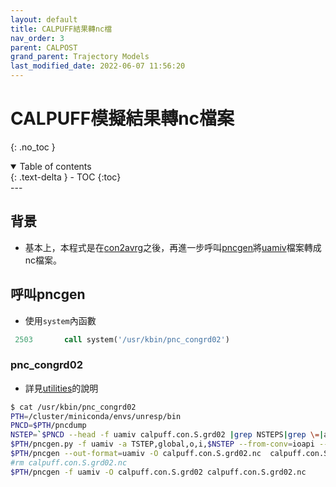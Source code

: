 ```yaml
---
layout: default
title: CALPUFF結果轉nc檔
nav_order: 3
parent: CALPOST
grand_parent: Trajectory Models
last_modified_date: 2022-06-07 11:56:20
---
```


# CALPUFF模擬結果轉nc檔案
{: .no_toc }

<details open markdown="block">
  <summary>
    Table of contents
  </summary>
  {: .text-delta }
- TOC
{:toc}
</details>
---

## 背景
- 基本上，本程式是在[con2avrg](https://sinotec2.github.io/Focus-on-Air-Quality/TrajModels/CALPOST/con2avrg/)之後，再進一步呼叫[pncgen](https://sinotec2.github.io/Focus-on-Air-Quality/utilities/netCDF/pncgen/#pncgen)將[uamiv](https://github.com/sinotec2/camxruns/wiki/CAMx(UAM)的檔案格式)檔案轉成nc檔案。

## 呼叫pncgen
- 使用`system`內函數

```fortran
 2503       call system('/usr/kbin/pnc_congrd02')
```
### pnc_congrd02
- 詳見[utilities](https://sinotec2.github.io/Focus-on-Air-Quality/utilities/netCDF/pncgen/#examples)的說明
```bash
$ cat /usr/kbin/pnc_congrd02
PTH=/cluster/miniconda/envs/unresp/bin
PNCD=$PTH/pncdump
NSTEP=`$PNCD --head -f uamiv calpuff.con.S.grd02 |grep NSTEPS|grep \=|awkk 3|tail -n1`
$PTH/pncgen.py -f uamiv -a TSTEP,global,o,i,$NSTEP --from-conv=ioapi --to-conv=cf -O calpuff.con.S.grd02 calpuff.con.S.grd02.nc
$PTH/pncgen --out-format=uamiv -O calpuff.con.S.grd02.nc  calpuff.con.S.grd02
#rm calpuff.con.S.grd02.nc
$PTH/pncgen -f uamiv -O calpuff.con.S.grd02 calpuff.con.S.grd02.nc
```


